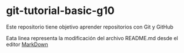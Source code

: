 # git-tutorial-basic-g10
Este repositorio tiene objetivo aprender repositorios con Git y GitHub 


Eata linea representa la modificación del archivo README.md desde el editor
[MarkDown](https://github.com/Alfonsonp?tab=repositories)
